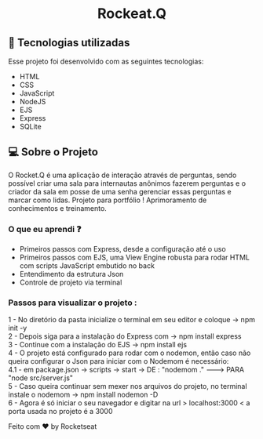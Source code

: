 <h1 align="center">
  Rockeat.Q
</h1>

## 🚀 Tecnologias utilizadas

Esse projeto foi desenvolvido com as seguintes tecnologias:

- HTML
- CSS
- JavaScript
- NodeJS
- EJS
- Express
- SQLite 

## 💻 Sobre o Projeto

O Rocket.Q é uma aplicação de interação através de perguntas, sendo possível criar uma sala para internautas anônimos fazerem perguntas e o criador da sala em posse de uma senha gerenciar essas perguntas e marcar como lidas.
Projeto para portfólio ! Aprimoramento de conhecimentos e treinamento.

### O que eu aprendi :question:

- Primeiros passos com Express, desde a configuração até o uso
- Primeiros passos com EJS, uma View Engine robusta para rodar HTML com scripts JavaScript embutido no back
- Entendimento da estrutura Json
- Controle de projeto via terminal 

### Passos para visualizar o projeto : 

1 -  No diretório da pasta inicialize o terminal em seu editor e coloque -> npm init -y <br>
2 -  Depois siga para a instalação do Express com -> npm install express <br>
3 -  Continue com a instalação do EJS -> npm install ejs <br>
4 -  O projeto está configurado para rodar com o nodemon, então caso não queira configurar o Json para iniciar com o Nodemom é necessário: <br>
  4.1 - em package.json -> scripts -> start -> DE : "nodemom ." ---> PARA "node src/server.js"  <br>
5 - Caso queira continuar sem mexer nos arquivos do projeto, no terminal instale o nodemom -> npm install nodemon -D <br>
6 - Agora é só iniciar o seu navegador e digitar na url  > localhost:3000 <  a porta usada no projeto é a 3000 <br>


Feito com ♥ by Rocketseat 
